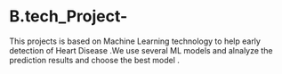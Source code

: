 # B.tech_Project-
This projects is based on Machine Learning technology to help early detection of Heart Disease .We use several ML models and alnalyze the prediction results and choose the best model .
